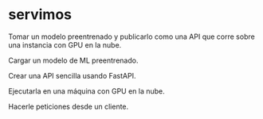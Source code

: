 # servimos
Tomar un modelo preentrenado y publicarlo como una API que corre sobre una instancia con GPU en la nube.

Cargar un modelo de ML preentrenado.

Crear una API sencilla usando FastAPI.

Ejecutarla en una máquina con GPU en la nube.

Hacerle peticiones desde un cliente.
